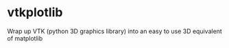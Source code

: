 # vtkplotlib
Wrap up VTK (python 3D graphics library) into an easy to use 3D equivalent of matplotlib
